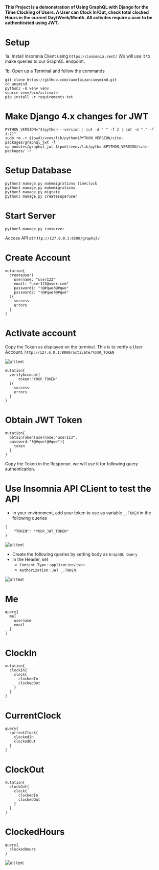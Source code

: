 **This Project is a demonstration of Using GraphQL with Django for the Time Clocking of Users.
A User can Clock In/Out, check total clocked Hours in the current Day/Week/Month.
All activites require a user to be authenticated using JWT.**

# Setup
1a. Install Insomnia Client using `https://insomnia.rest/`
We will use it to make queries to our GraphQL endpoint.

1b. Open up a Terminal and follow the commands
```
git clone https://github.com/caxefaizan/anymind.git
cd anymind
python3 -m venv venv
source venv/bin/activate
pip install -r requirements.txt 
```

# Make Django 4.x changes for JWT 


```
PYTHON_VERSION="$(python --version | cut -d " " -f 2 | cut -d "." -f 1-2)"
sudo rm -r $(pwd)/venv/lib/python$PYTHON_VERSION/site-packages/graphql_jwt -f
cp modules/graphql_jwt $(pwd)/venv/lib/python$PYTHON_VERSION/site-packages/ -r
```

# Setup Database

```
python3 manage.py makemigrations timeclock
python3 manage.py makemigrations
python3 manage.py migrate
python3 manage.py createsuperuser
```

# Start Server

```
python3 manage.py runserver
```

Access API at `http://127.0.0.1:8000/graphql/`

# Create Account
```
mutation{
  createUser(
    username: "user123"
    email: "user123@user.com"
    password1: "!@#qwe!@#qwe"
    password2: "!@#qwe!@#qwe"
  ){
    success
    errors
  }
}
```
# Activate account 
Copy the Token as displayed on the terminal. This is to verify a User Account.
`http://127.0.0.1:8000/activate/YOUR_TOKEN`

![alt text](./images/VerifyToken.png)

```
mutation{
  verifyAccount(
      token:"YOUR_TOKEN"
  ){
    success
    errors
  }
}
```

# Obtain JWT Token

```
mutation{
  obtainToken(username:"user123",
  password:"!@#qwe!@#qwe"){
    token
  }
}
```

Copy the Token in the Response. we will use it for following query authentication.

# Use Insomnia API CLient to test the API 

* In your environment, add your token to use as variable `_.TOKEN` in the following queries

```
{
	"TOKEN": "YOUR_JWT_TOKEN"
}
```

![alt text](./images/Insomnia.png)
* Create the following queries by setting body as `GraphQL Query`
* In the Header, set 
    * `Content-Type`  : `application/json`
    * `Authorization` : `JWT _.TOKEN`


![alt text](./images/Queries.png)

# Me

```
query{
  me{
    username
    email
  }
}
```

# ClockIn

```
mutation{
  clockIn{
    clock{
      clockedIn
      clockedOut
    }
  }
}
```

# CurrentClock

```
query{
  currentClock{
    clockedIn
    clockedOut
  }
}
```

# ClockOut 

```
mutation{
  clockOut{
    clock{
      clockedIn
      clockedOut
    }
  }
}
```

# ClockedHours

```
query{
  clockedHours
}
```

![alt text](./images/ClockedHours.png)

